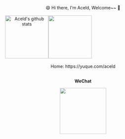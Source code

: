 
<div align="center">
 😄 Hi there, I'm Aceld, Welcome~~ 👋 <br/><br/>
<img align="center" height="140px" style="float: left" src="https://github-readme-stats-xcanwin.vercel.app/api?username=aceld&show_icons=true&theme=algolia&hide=contribs,prs" alt="Aceld's github stats" /> 
<img align="center" height="140px" style="float: left" src="https://github-readme-stats-xcanwin.vercel.app/api/top-langs/?username=aceld&layout=compact&theme=algolia" />
<div style="clear: both"></div>

<br/>
Home:
https://yuque.com/aceld
<br/>
<br/>

**WeChat**

<img src="https://s1.ax1x.com/2020/07/07/UFyUdx.th.jpg" height = "150"  alt="" align=center /> 
</div>






